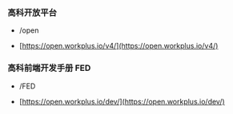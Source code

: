 ### 高科开放平台

* /open

* [https://open.workplus.io/v4/](https://open.workplus.io/v4/)

### 高科前端开发手册 FED

* /FED

* [https://open.workplus.io/dev/](https://open.workplus.io/dev/)
